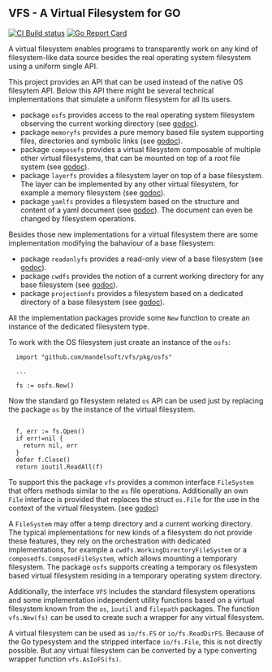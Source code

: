 
## VFS - A Virtual Filesystem for GO


[![CI Build status](https://app.travis-ci.com/mandelsoft/vfs.svg?branch=master)](https://app.travis-ci.com/github/mandelsoft/vfs)
[![Go Report Card](https://goreportcard.com/badge/github.com/mandelsoft/vfs)](https://goreportcard.com/report/github.com/mandelsoft/vfs)


A virtual filesystem enables programs to transparently work on any kind
of filesystem-like data source besides the real operating system filesystem
using a uniform single API.

This project provides an API that can be used instead of the native 
OS filesytem API. Below this API there might be several technical
implementations that simulate a uniform filesystem for all its users.

- package `osfs` provides access to the real operating system filesystem
  observing the current working directory (see [godoc](https://pkg.go.dev/github.com/mandelsoft/vfs/pkg/osfs)).
- package `memoryfs` provides a pure memory based file system supporting
  files, directories and symbolic links (see [godoc](https://pkg.go.dev/github.com/mandelsoft/vfs/pkg/memoryfs)).
- package `composefs` provides a virtual filesystem composable of
  multiple other virtual filesystems, that can be mounted on top of
  a root file system (see [godoc](https://pkg.go.dev/github.com/mandelsoft/vfs/pkg/composefs)).
- package `layerfs` provides a filesystem layer on top of a base filesystem.
  The layer can be implemented by any other virtual filesystem, for example
  a memory filesystem (see [godoc](https://pkg.go.dev/github.com/mandelsoft/vfs/pkg/layerfs)).
- package `yamlfs` provides a filesystem based on the structure and content of a
  yaml document (see [godoc](https://pkg.go.dev/github.com/mandelsoft/vfs/pkg/yamlfs)).
  The document can even be changed by filesystem operations.
  
Besides those new implementations for a virtual filesystem there are 
some implementation modifying the bahaviour of a base filesystem:

- package `readonlyfs` provides a read-only view of a base filesystem (see [godoc](https://pkg.go.dev/github.com/mandelsoft/vfs/pkg/readonlyfs)).
- package `cwdfs` provides the notion of a current working directory for
  any base filesystem (see [godoc](https://pkg.go.dev/github.com/mandelsoft/vfs/pkg/cwdfs)).
- package `projectionfs` provides a filesystem based on a dedicated directory
  of a base filesystem (see [godoc](https://pkg.go.dev/github.com/mandelsoft/vfs/pkg/projectionfs)).
  
All the implementation packages provide some `New` function to create an
instance of the dedicated filesystem type.

To work with the OS filesystem just create an instance of
the `osfs`:

```golang
  import "github.com/mandelsoft/vfs/pkg/osfs"

  ...

  fs := osfs.New()
```

Now the standard go filesystem related `os` API can be used just by replacing
the package `os` by the instance of the virtual filesystem.

```golang

  f, err := fs.Open()
  if err!=nil {
    return nil, err
  }
  defer f.Close()
  return ioutil.ReadAll(f)
```

To support this the package `vfs` provides a common interface `FileSystem` that 
offers methods similar to the `os` file operations. Additionally an own
`File` interface is provided that replaces the struct `os.File` for the use
in the context of the virtual filesystem. (see [godoc](https://pkg.go.dev/github.com/mandelsoft/vfs/pkg/vfs))

A `FileSystem` may offer a temp directory and a current working directory.
The typical implementations for new kinds of a filesystem do not provide
these features, they rely on the orchestration with dedicated implementations,
for example a `cwdfs.WorkingDirectoryFileSystem` or a
`composedfs.ComposedFileSystem`, which allows mounting a temporary filesystem.
The package `osfs` supports creating a temporary os filesystem based
virtual filesystem residing in a temporary operating system directory.

Additionally, the interface `VFS` includes the standard filesystem operations
and some implementation independent utility functions based on a virtual
filesystem known from the `os`, `ìoutil` and `filepath` packages.
The function `vfs.New(fs)` can be used to create such a wrapper for
any virtual filesystem.

A virtual filesystem can be used as `io/fs.FS` or `io/fs.ReadDirFS`.
Because of the Go typesystem and the stripped interface `io/fs.File`,
this is not directly possible. But any virtual filesystem can be converted
by a type converting wrapper function `vfs.AsIoFS(fs)`.